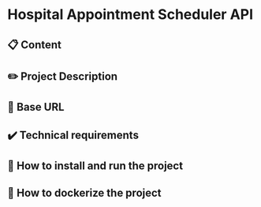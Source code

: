 # Hospital Appointment Scheduler API

## 📋 Content

## ✏️ Project Description

## 🔗 Base URL

## ✔️ Technical requirements

## 🚀 How to install and run the project

## 🐋 How to dockerize the project
